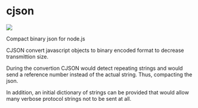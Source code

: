 # cjson

![](https://travis-ci.org/eliran/cjson.svg?branch=master)

Compact binary json for node.js


CJSON convert javascript objects to binary encoded format to decrease transmittion size.

During the convertion CJSON would detect repeating strings and would send a reference number
 instead of the actual string. Thus, compacting the json.

In addition, an initial dictionary of strings can be provided that would allow many verbose protocol
 strings not to be sent at all.
 
 
